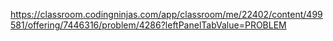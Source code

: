 https://classroom.codingninjas.com/app/classroom/me/22402/content/499581/offering/7446316/problem/4286?leftPanelTabValue=PROBLEM